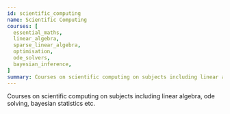 ```yaml
---
id: scientific_computing 
name: Scientific Computing
courses: [
  essential_maths,
  linear_algebra,
  sparse_linear_algebra,
  optimisation,
  ode_solvers,
  bayesian_inference,
]
summary: Courses on scientific computing on subjects including linear algebra, ode solving, bayesian statistics etc.
---
```


Courses on scientific computing on subjects including linear algebra, ode solving, bayesian statistics etc.
